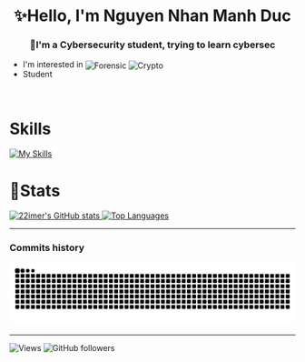 <h1 style="text-align:center;">✨Hello, I'm Nguyen Nhan Manh Duc</h1>
<h3 style="text-align:center;">🎒I'm a Cybersecurity student, trying to learn cybersec</h3>

- I'm interested in <img src="https://img.shields.io/badge/Forensic-FFF00?style=flat" alt="Forensic" style="position:relative; top:2px">
  <img src="https://img.shields.io/badge/Crypto-FF0000?style=flat"   alt="Crypto"   style="position:relative; top:2px">
- Student

<br />

# Skills

[![My Skills](https://skillicons.dev/icons?i=python,cpp,bash&theme=dark)](https://skillicons.dev)

# 📝Stats
<p align="left">
  <a href="https://github.com/anuraghazra/github-readme-stats">
    <img
      height="170"
      src="https://github-readme-stats.vercel.app/api?username=22imer&show_icons=true&theme=radical"
      alt="22imer's GitHub stats"
    />
  </a>
  <a href="https://github.com/anuraghazra/github-readme-stats">
    <img
      height="170"
      src="https://github-readme-stats.vercel.app/api/top-langs/?username=22imer&theme=radical&layout=compact"
      alt="Top Languages"
    />
  </a>
</p>

---
### Commits history
<pictures>
  <source media="(prefers-color-scheme: dark)" srcset="https://raw.githubusercontent.com/22imer/22imer/output/github-contribution-grid-snake-dark.svg">
  <source media="(prefers-color-scheme: light)" srcset="https://raw.githubusercontent.com/22imer/22imer/output/github-contribution-grid-snake.svg">
  <img alt="github contribution grid snake animation" src="https://raw.githubusercontent.com/22imer/22imer/output/github-contribution-grid-snake-dark.svg">
</picture>

---

![Views](https://komarev.com/ghpvc/?username=22imer&color=069494&style=for-the-badge)
![GitHub followers](https://img.shields.io/github/followers/22imer?style=for-the-badge&color=white)

